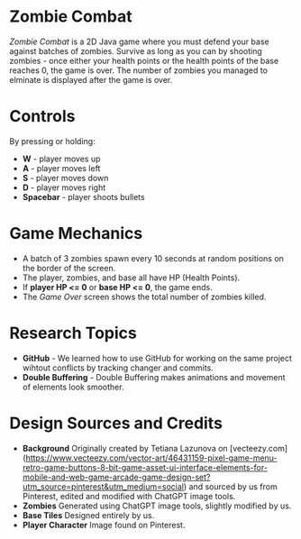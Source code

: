 # Zombie Combat
*Zombie Combat* is a 2D Java game where you must defend your base against batches of zombies. Survive as long as you can by shooting zombies - once either your health points or the health points of the base reaches 0, the game is over. The number of zombies you managed to elminate is displayed after the game is over.

# Controls
By pressing or holding:
 - **W** - player moves up
 - **A** - player moves left
 - **S** - player moves down
 - **D** - player moves right
 - **Spacebar** - player shoots bullets

 # Game Mechanics
 - A batch of 3 zombies spawn every 10 seconds at random positions on the border of the screen.
 - The player, zombies, and base all have HP (Health Points).
 - If **player HP <= 0** or **base HP <= 0**, the game ends.
 - The *Game Over* screen shows the total number of zombies killed.

 # Research Topics
 - **GitHub** - We learned how to use GitHub for working on the same project wihtout conflicts by tracking changer and commits.
 - **Double Buffering** - Double Buffering makes animations and movement of elements look smoother. 

 # Design Sources and Credits
 - **Background** Originally created by Tetiana Lazunova on [vecteezy.com] (https://www.vecteezy.com/vector-art/46431159-pixel-game-menu-retro-game-buttons-8-bit-game-asset-ui-interface-elements-for-mobile-and-web-game-arcade-game-design-set?utm_source=pinterest&utm_medium=social) and sourced by us from Pinterest, edited and modified with ChatGPT image tools. 
 - **Zombies** Generated using ChatGPT image tools, slightly modified by us.
 - **Base Tiles** Designed entirely by us.
 - **Player Character** Image found on Pinterest.
